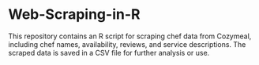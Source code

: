 # Web-Scraping-in-R
This repository contains an R script for scraping chef data from Cozymeal, including chef names, availability, reviews, and service descriptions. The scraped data is saved in a CSV file for further analysis or use.
